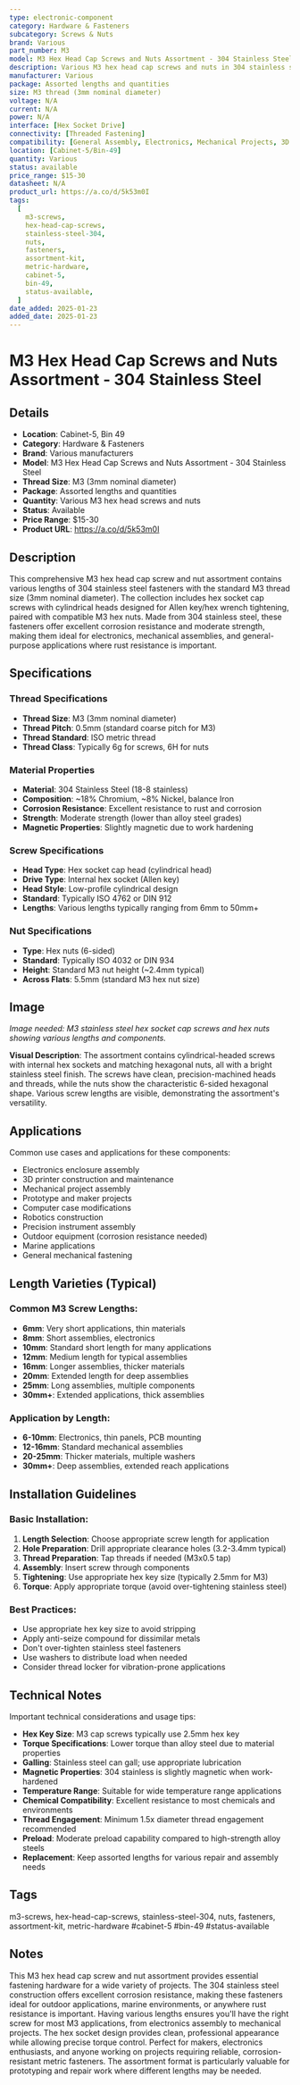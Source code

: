 ```yaml
---
type: electronic-component
category: Hardware & Fasteners
subcategory: Screws & Nuts
brand: Various
part_number: M3
model: M3 Hex Head Cap Screws and Nuts Assortment - 304 Stainless Steel
description: Various M3 hex head cap screws and nuts in 304 stainless steel, multiple lengths and quantities
manufacturer: Various
package: Assorted lengths and quantities
size: M3 thread (3mm nominal diameter)
voltage: N/A
current: N/A
power: N/A
interface: [Hex Socket Drive]
connectivity: [Threaded Fastening]
compatibility: [General Assembly, Electronics, Mechanical Projects, 3D Printing]
location: [Cabinet-5/Bin-49]
quantity: Various
status: available
price_range: $15-30
datasheet: N/A
product_url: https://a.co/d/5k53m0I
tags:
  [
    m3-screws,
    hex-head-cap-screws,
    stainless-steel-304,
    nuts,
    fasteners,
    assortment-kit,
    metric-hardware,
    cabinet-5,
    bin-49,
    status-available,
  ]
date_added: 2025-01-23
added_date: 2025-01-23
---
```


# M3 Hex Head Cap Screws and Nuts Assortment - 304 Stainless Steel

## Details

- **Location**: Cabinet-5, Bin 49
- **Category**: Hardware & Fasteners
- **Brand**: Various manufacturers
- **Model**: M3 Hex Head Cap Screws and Nuts Assortment - 304 Stainless Steel
- **Thread Size**: M3 (3mm nominal diameter)
- **Package**: Assorted lengths and quantities
- **Quantity**: Various M3 hex head screws and nuts
- **Status**: Available
- **Price Range**: $15-30
- **Product URL**: https://a.co/d/5k53m0I

## Description

This comprehensive M3 hex head cap screw and nut assortment contains various lengths of 304 stainless steel fasteners with the standard M3 thread size (3mm nominal diameter). The collection includes hex socket cap screws with cylindrical heads designed for Allen key/hex wrench tightening, paired with compatible M3 hex nuts. Made from 304 stainless steel, these fasteners offer excellent corrosion resistance and moderate strength, making them ideal for electronics, mechanical assemblies, and general-purpose applications where rust resistance is important.

## Specifications

### Thread Specifications

- **Thread Size**: M3 (3mm nominal diameter)
- **Thread Pitch**: 0.5mm (standard coarse pitch for M3)
- **Thread Standard**: ISO metric thread
- **Thread Class**: Typically 6g for screws, 6H for nuts

### Material Properties

- **Material**: 304 Stainless Steel (18-8 stainless)
- **Composition**: ~18% Chromium, ~8% Nickel, balance Iron
- **Corrosion Resistance**: Excellent resistance to rust and corrosion
- **Strength**: Moderate strength (lower than alloy steel grades)
- **Magnetic Properties**: Slightly magnetic due to work hardening

### Screw Specifications

- **Head Type**: Hex socket cap head (cylindrical head)
- **Drive Type**: Internal hex socket (Allen key)
- **Head Style**: Low-profile cylindrical design
- **Standard**: Typically ISO 4762 or DIN 912
- **Lengths**: Various lengths typically ranging from 6mm to 50mm+

### Nut Specifications

- **Type**: Hex nuts (6-sided)
- **Standard**: Typically ISO 4032 or DIN 934
- **Height**: Standard M3 nut height (~2.4mm typical)
- **Across Flats**: 5.5mm (standard M3 hex nut size)

## Image

_Image needed: M3 stainless steel hex socket cap screws and hex nuts showing various lengths and components._

**Visual Description**: The assortment contains cylindrical-headed screws with internal hex sockets and matching hexagonal nuts, all with a bright stainless steel finish. The screws have clean, precision-machined heads and threads, while the nuts show the characteristic 6-sided hexagonal shape. Various screw lengths are visible, demonstrating the assortment's versatility.

## Applications

Common use cases and applications for these components:

- Electronics enclosure assembly
- 3D printer construction and maintenance
- Mechanical project assembly
- Prototype and maker projects
- Computer case modifications
- Robotics construction
- Precision instrument assembly
- Outdoor equipment (corrosion resistance needed)
- Marine applications
- General mechanical fastening

## Length Varieties (Typical)

### Common M3 Screw Lengths:
- **6mm**: Very short applications, thin materials
- **8mm**: Short assemblies, electronics
- **10mm**: Standard short length for many applications
- **12mm**: Medium length for typical assemblies
- **16mm**: Longer assemblies, thicker materials
- **20mm**: Extended length for deep assemblies
- **25mm**: Long assemblies, multiple components
- **30mm+**: Extended applications, thick assemblies

### Application by Length:
- **6-10mm**: Electronics, thin panels, PCB mounting
- **12-16mm**: Standard mechanical assemblies
- **20-25mm**: Thicker materials, multiple washers
- **30mm+**: Deep assemblies, extended reach applications

## Installation Guidelines

### Basic Installation:

1. **Length Selection**: Choose appropriate screw length for application
2. **Hole Preparation**: Drill appropriate clearance holes (3.2-3.4mm typical)
3. **Thread Preparation**: Tap threads if needed (M3x0.5 tap)
4. **Assembly**: Insert screw through components
5. **Tightening**: Use appropriate hex key size (typically 2.5mm for M3)
6. **Torque**: Apply appropriate torque (avoid over-tightening stainless steel)

### Best Practices:

- Use appropriate hex key size to avoid stripping
- Apply anti-seize compound for dissimilar metals
- Don't over-tighten stainless steel fasteners
- Use washers to distribute load when needed
- Consider thread locker for vibration-prone applications

## Technical Notes

Important technical considerations and usage tips:

- **Hex Key Size**: M3 cap screws typically use 2.5mm hex key
- **Torque Specifications**: Lower torque than alloy steel due to material properties
- **Galling**: Stainless steel can gall; use appropriate lubrication
- **Magnetic Properties**: 304 stainless is slightly magnetic when work-hardened
- **Temperature Range**: Suitable for wide temperature range applications
- **Chemical Compatibility**: Excellent resistance to most chemicals and environments
- **Thread Engagement**: Minimum 1.5x diameter thread engagement recommended
- **Preload**: Moderate preload capability compared to high-strength alloy steels
- **Replacement**: Keep assorted lengths for various repair and assembly needs

## Tags

m3-screws, hex-head-cap-screws, stainless-steel-304, nuts, fasteners, assortment-kit, metric-hardware #cabinet-5 #bin-49 #status-available

## Notes

This M3 hex head cap screw and nut assortment provides essential fastening hardware for a wide variety of projects. The 304 stainless steel construction offers excellent corrosion resistance, making these fasteners ideal for outdoor applications, marine environments, or anywhere rust resistance is important. Having various lengths ensures you'll have the right screw for most M3 applications, from electronics assembly to mechanical projects. The hex socket design provides clean, professional appearance while allowing precise torque control. Perfect for makers, electronics enthusiasts, and anyone working on projects requiring reliable, corrosion-resistant metric fasteners. The assortment format is particularly valuable for prototyping and repair work where different lengths may be needed.
